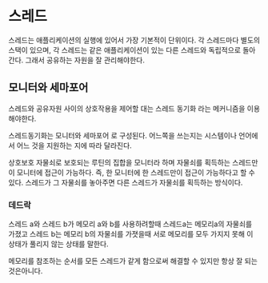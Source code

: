 # 스레드

스레드는 애플리케이션의 실행에 있어서 가장 기본적이 단위이다. 각 스레드마다 별도의 스택이 있으며, 각 스레드는 같은 애플리케이션이 있는 다른 스레드와 독립적으로 돌아간다. 그래서 공유하는 자원을 잘 관리해야한다.

## 모니터와 세마포어

스레드와 공유자원 사이의 상호작용을 제어할 대는 스레드 동기화 라는 메커니즘을 이용해야한다.

스레드동기화는 모니터와 세마포어 로 구성된다. 어느쪽을 쓰는지는 시스템이나 언어에서 어느 것을 지원하는 지에 따라 달라진다.

상호보호 자물쇠로 보호되는 루틴의 집합을 모니터라 하며 자물쇠를 획득하는 스레드만이 모니터에 접근이 가능하다. 즉, 한 모니터에 한 스레드만이 접근이 가능하다고 할 수 있다. 스레드가 그 자물쇠를 놓아주면 다른 스레드가 자물쇠를 획득하는 방식이다.

### 데드락

스레드 a와 스레드 b가 메모리 a와 b를 사용하려할때 스레드a는 메모리a의 자물쇠를 가졌고 스레드 b는 메모리 b의 자물쇠를 가졋을때 서로 메모리를 모두 가지지 못해 이 상태가 풀리지 않는 상태를 말한다.

메모리를 참조하는 순서를 모든 스레드가 같게 함으로써 해결할 수 있지만 항상 잘 되는것은아니다.